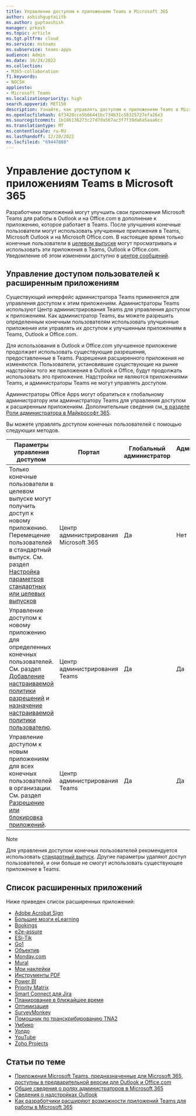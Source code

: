 ```yaml
---
title: Управление доступом к приложениям Teams в Microsoft 365
author: ashishguptaiitb
ms.author: guptaashish
manager: prkosh
ms.topic: article
ms.tgt.pltfrm: cloud
ms.service: msteams
ms.subservice: teams-apps
audience: Admin
ms.date: 10/24/2022
ms.collection:
- M365-collaboration
f1.keywords:
- NOCSH
appliesto:
- Microsoft Teams
ms.localizationpriority: high
search.appverid: MET150
description: Узнайте, как управлять доступом к приложениям Teams в Microsoft 365.
ms.openlocfilehash: 6f3420cce5b66441bc734b31c58325727efa26e3
ms.sourcegitcommit: 1b186136273c27d7da567ac3f7f39da6a5aaa6cc
ms.translationtype: MT
ms.contentlocale: ru-RU
ms.lasthandoff: 12/20/2022
ms.locfileid: "69447888"
---
```

# <a name="manage-access-to-teams-apps-across-microsoft-365"></a>Управление доступом к приложениям Teams в Microsoft 365

Разработчики приложений могут улучшить свои приложения Microsoft Teams для работы в Outlook и на Office.com в дополнение к приложению, которое работает в Teams. После улучшения конечные пользователи могут использовать улучшенные приложения в Teams, Microsoft Outlook и на Microsoft Office.com. В настоящее время только конечные пользователи в [целевом выпуске](/microsoft-365/admin/manage/release-options-in-office-365?view=o365-worldwide&preserve-view=true) могут просматривать и использовать эти приложения в Teams, Outlook и Office.com. Уведомление об этом изменении доступно в [центре сообщений](https://admin.microsoft.com/AdminPortal/Home#/MessageCenter/:/messages/MC334280).

## <a name="manage-users-access-to-the-enhanced-apps"></a>Управление доступом пользователей к расширенным приложениям

Существующий интерфейс администратора Teams применяется для управления доступом к этим приложениям. Администраторы Teams используют Центр администрирования Teams для управления доступом к приложениям. Как администратор Teams, вы можете разрешить определенным конечным пользователям использовать улучшенные приложения или управлять их доступом к улучшенным приложениям в Teams, Outlook и Office.com.

Для использования в Outlook и Office.com улучшенное приложение продолжает использовать существующие разрешения, предоставленные в Teams. Разрешения расширенного приложения не изменяются. Пользователи, установившие существующие на рынке надстройки того же приложения в Outlook и Office, будут продолжать использовать это приложение. Надстройки не являются приложениями Teams, и администраторы Teams не могут управлять доступом.

Администраторы Office Apps могут обратиться к глобальному администратору или администратору Teams для управления доступом к расширенным приложениям. Дополнительные сведения см[. в разделе Роли администратора в Майкрософт 365](/microsoft-365/admin/add-users/about-admin-roles?view=o365-worldwide&preserve-view=true).

Вы можете управлять доступом конечных пользователей с помощью следующих методов.

| Параметры управления доступом |Портал|Глобальный администратор|Администратор Teams|
|--|---|---|--|
| Только конечные пользователи в целевом выпуске могут получить доступ к новому приложению. Перемещение пользователей в стандартный выпуск. См. раздел [Настройка параметров стандартных или целевых выпусков](/microsoft-365/admin/manage/release-options-in-office-365?view=o365-worldwide&preserve-view=true) | Центр администрирования Microsoft 365 | Да | Нет |
| Управление доступом к новому приложению для определенных конечных пользователей. См. раздел [Добавление настраиваемой политики разрешений](teams-app-permission-policies.md#create-an-app-permission-policy) и [назначение настраиваемой политики пользователю](policy-assignment-overview.md). | Центр администрирования Teams | Да | Да |
| Управление доступом к новым приложениям для всех конечных пользователей в организации. См. раздел [Разрешение или блокировка приложений](manage-apps.md#allow-and-block-apps). | Центр администрирования Teams | Да | Да |

> [!NOTE]
> Для управления доступом конечных пользователей рекомендуется использовать [стандартный выпуск](/microsoft-365/admin/manage/release-options-in-office-365?view=o365-worldwide&preserve-view=true). Другие параметры удаляют доступ пользователей, и они больше не смогут использовать существующее приложение в Teams.

## <a name="list-of-enhanced-apps"></a>Список расширенных приложений

Ниже приведен список расширенных приложений:

* [Adobe Acrobat Sign](https://teams.microsoft.com/l/app/0f56a9d1-f502-40f9-a9e8-816d7adbb68b)
* [Большие мозги eLearning](https://teams.microsoft.com/l/app/12345514-afee-abcd-acde-c5b34109abcd)
* [Bookings](https://teams.microsoft.com/l/app/4c4ec2e8-4a2c-4bce-8d8f-00fc664a4e5b)
* [e2e-assure](https://teams.microsoft.com/l/app/8bdf3437-e038-4a93-abdc-00461630f6c3)
* [ESi-Tik](https://teams.microsoft.com/l/app/fe9627db-f23e-42b1-b454-d4d1ca5af33e)
* [Go1](https://teams.microsoft.com/l/app/c859de61-8a6b-42e6-ba88-f639df33bc72)
* [Объектив](https://teams.microsoft.com/l/app/cfaeb687-adc7-4e36-a847-39bb35bfb631)
* [Monday.com](https://teams.microsoft.com/l/app/eab2d3ce-6d6a-4415-abc4-5f40a8317b1f)
* [Mural](https://teams.microsoft.com/l/app/c738b607-88dd-4f16-aefe-6a824c65d25d)
* [Мои наклейки](https://teams.microsoft.com/l/app/46fae4d0-faf5-11e9-80f3-53ad33b77bce)
* [Инструменты PDF](https://teams.microsoft.com/l/app/ca4b5141-5c46-47bc-a05e-2733d9bd69aa)
* [Power BI](https://teams.microsoft.com/l/app/1c4340de-2a85-40e5-8eb0-4f295368978b)
* [Priority Matrix](https://teams.microsoft.com/l/app/5be2b320-a5b7-4221-893c-dee506e4e365)
* [Smart Connect для Jira](https://teams.microsoft.com/l/app/6402de97-ce33-4386-bf28-b37e9e139c09)
* [Планирование в ближайшее время](https://teams.microsoft.com/l/app/bf280b0d-b87d-4158-9f2a-70b63674cd27)
* [Оптимизация](https://teams.microsoft.com/l/app/aa6e7fb6-34ac-4947-9c13-3565c66e368b)
* [SurveyMonkey](https://teams.microsoft.com/l/app/0fd925a0-357f-4d25-8456-b3022aaa41a9)
* [Помощник по транскрибированию TNA2](https://teams.microsoft.com/l/app/32c31ccd-b878-470e-9259-98c079ae5528)
* [Умбико](https://teams.microsoft.com/l/app/23fc1de6-dda0-4043-9ebb-a555e845843d)
* [Уолдо](https://teams.microsoft.com/l/app/1d041f16-ab49-4627-bfda-6b60ad2cab6a)
* [YouTube](https://teams.microsoft.com/l/app/com.microsoft.teamspace.tab.youtube)
* [Zoho Projects](https://teams.microsoft.com/l/app/4a39aea9-8537-4c2f-b66d-ca364eb3b80d)

## <a name="related-articles"></a>Статьи по теме

* [Приложения Microsoft Teams, предназначенные для Microsoft 365, доступны в предварительной версии для Outlook и Office.com](https://techcommunity.microsoft.com/t5/microsoft-365-blog/microsoft-teams-apps-designed-for-microsoft-365-coming-in/ba-p/3269538)
* [Общие сведения о ролях администраторов в Microsoft 365](/microsoft-365/admin/add-users/about-admin-roles?view=o365-worldwide&preserve-view=true)  
* [Сведения о надстройках Outlook](/office/dev/add-ins/outlook/outlook-add-ins-overview)
* [Как разработчики расширяют возможности приложений Teams для работы в Microsoft 365](/microsoftteams/platform/m365-apps/overview)
